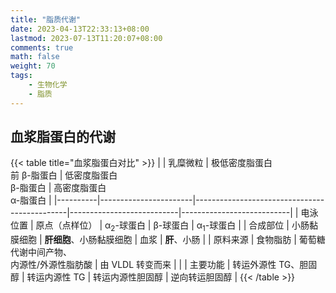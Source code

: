 ```yaml
---
title: "脂质代谢"
date: 2023-04-13T22:33:13+08:00
lastmod: 2023-07-13T11:20:07+08:00
comments: true
math: false
weight: 70
tags:
    - 生物化学
    - 脂质
---
```


<!--more-->

## 血浆脂蛋白的代谢

{{< table title="血浆脂蛋白对比" >}}
|          | 乳糜微粒              | 极低密度脂蛋白<br/>前 β-脂蛋白               | 低密度脂蛋白<br/>β-脂蛋白 | 高密度脂蛋白<br/>α-脂蛋白 |
|----------|-----------------------|----------------------------------------------|---------------------------|---------------------------|
| 电泳位置 | 原点（点样位）        | α<sub>2</sub>-球蛋白                         | β-球蛋白                  | α<sub>1</sub>-球蛋白      |
| 合成部位 | 小肠黏膜细胞          | **肝细胞**、小肠黏膜细胞                     | 血浆                      | **肝**、小肠              |
| 原料来源 | 食物脂肪              | 葡萄糖代谢中间产物、<br/>内源性/外源性脂肪酸 | 由 VLDL 转变而来          |                           |
| 主要功能 | 转运外源性 TG、胆固醇 | 转运内源性 TG                                | 转运内源性胆固醇          | 逆向转运胆固醇            |
{{< /table >}}



